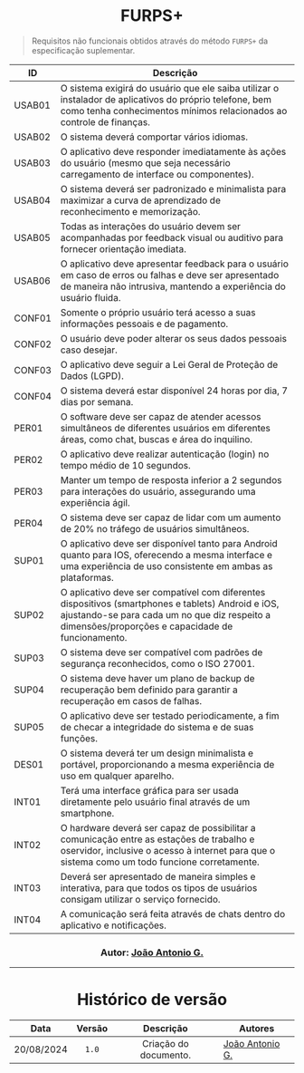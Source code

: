 <center>

# FURPS+

</center>

> Requisitos não funcionais obtidos através do método `FURPS+` da especificação suplementar.

<div style="margin: 0 auto; width: fit-content;">

| ID     | Descrição                                                                                                                                                                                               |
|--------|---------------------------------------------------------------------------------------------------------------------------------------------------------------------------------------------------------|
| USAB01 | O sistema exigirá do usuário que ele saiba utilizar o instalador de aplicativos do próprio telefone, bem como tenha conhecimentos mínimos relacionados ao controle de finanças.                         |
| USAB02 | O sistema deverá comportar vários idiomas.                                                                                                                                                              |
| USAB03 | O aplicativo deve responder imediatamente às ações do usuário (mesmo que seja necessário carregamento de interface ou componentes).                                                                     |
| USAB04 | O sistema deverá ser padronizado e minimalista para maximizar a curva de aprendizado de reconhecimento e memorização.                                                                                   |
| USAB05 | Todas as interações do usuário devem ser acompanhadas por feedback visual ou auditivo para fornecer orientação imediata.                                                                                |
| USAB06 | O aplicativo deve apresentar feedback para o usuário em caso de erros ou falhas e deve ser apresentado de maneira não intrusiva, mantendo a experiência do usuário fluida.                              |
| CONF01 | Somente o próprio usuário terá acesso a suas informações pessoais e de pagamento.                                                                                                                       |
| CONF02 | O usuário deve poder alterar os seus dados pessoais caso desejar.                                                                                                                                       |
| CONF03 | O aplicativo deve seguir a Lei Geral de Proteção de Dados (LGPD).                                                                                                                                       |
| CONF04 | O sistema deverá estar disponível 24 horas por dia, 7 dias por semana.                                                                                                                                  |
| PER01  | O software deve ser capaz de atender acessos simultâneos de diferentes usuários em diferentes áreas, como chat, buscas e área do inquilino.                                                             |
| PER02  | O aplicativo deve realizar autenticação (login) no tempo médio de 10 segundos.                                                                                                                          |
| PER03  | Manter um tempo de resposta inferior a 2 segundos para interações do usuário, assegurando uma experiência ágil.                                                                                         |
| PER04  | O sistema deve ser capaz de lidar com um aumento de 20% no tráfego de usuários simultâneos.                                                                                                             |
| SUP01  | O aplicativo deve ser disponível tanto para Android quanto para IOS, oferecendo a mesma interface e uma experiência de uso consistente em ambas as plataformas.                                         |
| SUP02  | O aplicativo deve ser compatível com diferentes dispositivos (smartphones e tablets) Android e iOS, ajustando-se para cada um no que diz respeito a dimensões/proporções e capacidade de funcionamento. |
| SUP03  | O sistema deve ser compatível com padrões de segurança reconhecidos, como o ISO 27001.                                                                                                                  |
| SUP04  | O sistema deve haver um plano de backup de recuperação bem definido para garantir a recuperação em casos de falhas.                                                                                     |
| SUP05  | O aplicativo deve ser testado periodicamente, a fim de checar a integridade do sistema e de suas funções.                                                                                               |
| DES01  | O sistema deverá ter um design minimalista e portável, proporcionando a mesma experiência de uso em qualquer aparelho.                                                                                  |
| INT01  | Terá uma interface gráfica para ser usada diretamente pelo usuário final através de um smartphone.                                                                                                      |
| INT02  | O hardware deverá ser capaz de possibilitar a comunicação entre as estações de trabalho e oservidor, inclusive o acesso à internet para que o sistema como um todo funcione corretamente.               |
| INT03  | Deverá ser apresentado de maneira simples e interativa, para que todos os tipos de usuários consigam utilizar o serviço fornecido.                                                                      |
| INT04  | A comunicação será feita através de chats dentro do aplicativo e notificações.                                                                                                                          |

</div>                                                                                                                                                                                                    

<center>

### Autor: [João Antonio G.](https://github.com/joaoseisei)

</center>

---

<center>

# Histórico de versão

</center>

<div style="margin: 0 auto; width: fit-content;">

|    Data    | Versão |       Descrição       | Autores                                          |
|:----------:|:------:|:---------------------:|--------------------------------------------------|
| 20/08/2024 | `1.0`  | Criação do documento. | [João Antonio G.](https://github.com/joaoseisei) |

</div>